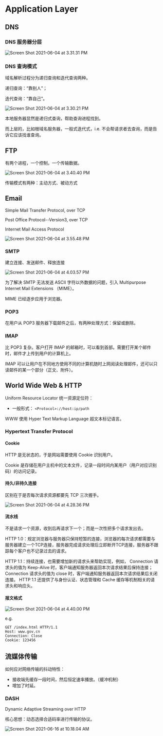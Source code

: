 # Application Layer

## DNS

### DNS 服务器分层

![Screen Shot 2021-06-04 at 3.31.31 PM](app.assets/Screen%20Shot%202021-06-04%20at%203.31.31%20PM.png)

### DNS 查询模式

域名解析过程分为递归查询和迭代查询两种。

递归查询：“靠别人”；

迭代查询：“靠自己”。

![Screen Shot 2021-06-04 at 3.30.21 PM](app.assets/Screen%20Shot%202021-06-04%20at%203.30.21%20PM.png)

本地服务器显然是递归式查询，帮助查询进程找到。

而上层的，比如根域名服务器，一般式迭代式，i.e. 不会帮请求者去查询，而是告诉它应该找谁查询。

## FTP

有两个进程，一个控制，一个传输数据。

![Screen Shot 2021-06-04 at 3.40.40 PM](app.assets/Screen%20Shot%202021-06-04%20at%203.40.40%20PM.png)

传输模式有两种：主动方式、被动方式

## Email

Simple Mail Transfer Protocol, over TCP

Post Office Protocol--Version3, over TCP

Internet Mail Access Protocol

![Screen Shot 2021-06-04 at 3.55.48 PM](app.assets/Screen%20Shot%202021-06-04%20at%203.55.48%20PM.png)

### SMTP

建立连接、发送邮件、释放连接

![Screen Shot 2021-06-04 at 4.03.57 PM](app.assets/Screen%20Shot%202021-06-04%20at%204.03.57%20PM.png)

 为了解决 SMTP 无法发送 ASCII 字符以外数据的问题，引入 Multipurpose Internet Mail Extensions （MIME）。

MIME 已经逐步应用于浏览器。

### POP3

在用户从 POP3 服务器下载邮件之后，有两种处理方式：保留或删除。

### IMAP

比 POP3 复杂。客户打开 IMAP 的邮箱时，可以看到首部。需要打开某个邮件时，邮件才上传到用户的计算机上。

IMAP 可以让用户在不同地方使用不同的计算机随时上网阅读处理邮件，还可以只读邮件的某一个部分（正文、附件）。

## World Wide Web & HTTP

Uniform Resource Locator 统一资源定位符：

- 一般形式： `<Protocol>://host:ip/path`

WWW 使用 Hyper Text Markup Language 超文本标记语言。

### Hypertext Transfer Protocol

#### Cookie

HTTP 是无状态的，于是网站需要使用 Cookie 识别用户。

Cookie 是存储在用户主机中的文本文件，记录一段时间内某用户（用户对应识别码）的访问记录。

#### 持久/非持久连接

区别在于是否每次请求资源都要先 TCP 三次握手。

![Screen Shot 2021-06-04 at 4.28.36 PM](app.assets/Screen%20Shot%202021-06-04%20at%204.28.36%20PM.png)

#### 流水线

不是请求一个资源，收到后再请求下一个；而是一次性把多个请求发出去。

HTTP 1.0：规定浏览器与服务器只保持短暂的连接，浏览器的每次请求都需要与服务器建立一个TCP连接，服务器完成请求处理后立即断开TCP连接，服务器不跟踪每个客户也不记录过去的请求。

HTTP 1.1：持续连接，也需要增加新的请求头来帮助实现，例如， Connection 请求头的值为 Keep-Alive 时，客户端通知服务器返回本次请求结果后保持连接； Connection 请求头的值为 close 时，客户端通知服务器返回本次请求结果后关闭连接。 HTTP 1.1 还提供了与身份认证、状态管理和 Cache 缓存等机制相关的请求头和响应头。

 #### 报文格式

![Screen Shot 2021-06-04 at 4.40.00 PM](app.assets/Screen%20Shot%202021-06-04%20at%204.40.00%20PM.png)

e.g.

```
GET /index.html HTTP/1.1
Host: www.gov.cn
Connection: Close
Cookie: 123456
```

## 流媒体传输

如何应对网络传输的抖动特性：

- 接收端先缓存一段时间，然后恒定速率播放。（缓冲机制）
- 增加了时延。

### DASH

Dynamic Adaptive Streaming over HTTP

核心思想：动态选择合适码率进行传输的协议。

![Screen Shot 2021-06-16 at 10.18.04 AM](app.assets/Screen%20Shot%202021-06-16%20at%2010.18.04%20AM.png)

